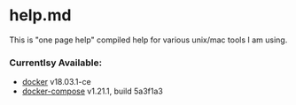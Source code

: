 # help.md

This is "one page help" compiled help for various unix/mac tools I am using.

### Currentlsy Available:

* [docker](docker.md) v18.03.1-ce
* [docker-compose](docker-compose.md) v1.21.1, build 5a3f1a3

